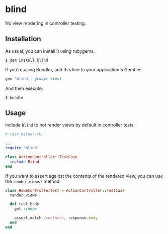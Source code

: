 blind
====

No view rendering in controller testing.

Installation
------------

As usual, you can install it using rubygems.

```console
$ gem install blind
```

If you're using Bundler, add this line to
your application's Gemfile:

```ruby
gem 'blind', group: :test
```

And then execute:

```console
$ bundle
```

Usage
-----

Include `Blind` to not render views by default
in controller tests:

```ruby
# test_helper.rb

...
require 'blind'

class ActionController::TestCase
  include Blind
end
```

If you want to assert against the contents of the
rendered view, you can use the `render_views!` method:

```ruby
class HomeControllerTest < ActionController::TestCase
  render_views!

  def test_body
    get :index

    assert_match /content/, response.body
  end
end
```
